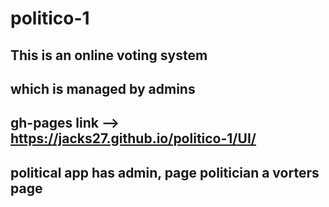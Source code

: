 # politico-1
## This is an online voting system
## which is managed by admins
## gh-pages link --> https://jacks27.github.io/politico-1/UI/
## political app has admin, page politician a vorters page
